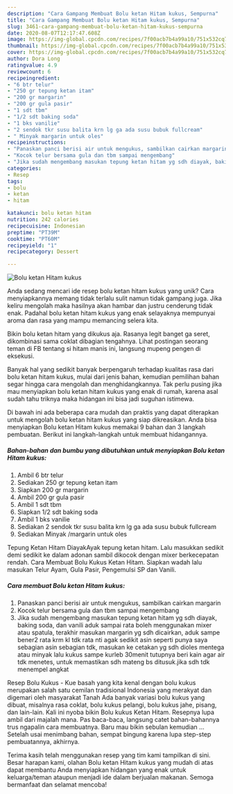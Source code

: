 ```yaml
---
description: "Cara Gampang Membuat Bolu ketan Hitam kukus, Sempurna"
title: "Cara Gampang Membuat Bolu ketan Hitam kukus, Sempurna"
slug: 3461-cara-gampang-membuat-bolu-ketan-hitam-kukus-sempurna
date: 2020-08-07T12:17:47.608Z
image: https://img-global.cpcdn.com/recipes/7f00acb7b4a99a10/751x532cq70/bolu-ketan-hitam-kukus-foto-resep-utama.jpg
thumbnail: https://img-global.cpcdn.com/recipes/7f00acb7b4a99a10/751x532cq70/bolu-ketan-hitam-kukus-foto-resep-utama.jpg
cover: https://img-global.cpcdn.com/recipes/7f00acb7b4a99a10/751x532cq70/bolu-ketan-hitam-kukus-foto-resep-utama.jpg
author: Dora Long
ratingvalue: 4.9
reviewcount: 6
recipeingredient:
- "6 btr telur"
- "250 gr tepung ketan itam"
- "200 gr margarin"
- "200 gr gula pasir"
- "1 sdt tbm"
- "1/2 sdt baking soda"
- "1 bks vanilie"
- "2 sendok tkr susu balita krn lg ga ada susu bubuk fullcream"
- " Minyak margarin untuk oles"
recipeinstructions:
- "Panaskan panci berisi air untuk mengukus, sambilkan cairkan margarin"
- "Kocok telur bersama gula dan tbm sampai mengembang"
- "Jika sudah mengembang masukan tepung ketan hitam yg sdh diayak, baking soda, dan vanili aduk sampai rata boleh menggunakan mixer atau spatula, terakhir masukan margarin yg sdh dicairkan, aduk sampe bener2 rata krm kl tdk rata nti agak sedikit asin seperti punya saya sebagian asin sebagian tdk, masukan ke cetakan yg sdh dioles mentega atau minyak lalu kukus sampe kurleb 30menit tutupnya beri kain agar air tdk menetes, untuk memastikan sdh mateng bs ditusuk.jika sdh tdk menempel angkat"
categories:
- Resep
tags:
- bolu
- ketan
- hitam

katakunci: bolu ketan hitam 
nutrition: 242 calories
recipecuisine: Indonesian
preptime: "PT39M"
cooktime: "PT60M"
recipeyield: "1"
recipecategory: Dessert

---
```



![Bolu ketan Hitam kukus](https://img-global.cpcdn.com/recipes/7f00acb7b4a99a10/751x532cq70/bolu-ketan-hitam-kukus-foto-resep-utama.jpg)

Anda sedang mencari ide resep bolu ketan hitam kukus yang unik? Cara menyiapkannya memang tidak terlalu sulit namun tidak gampang juga. Jika keliru mengolah maka hasilnya akan hambar dan justru cenderung tidak enak. Padahal bolu ketan hitam kukus yang enak selayaknya mempunyai aroma dan rasa yang mampu memancing selera kita.

Bikin bolu ketan hitam yang dikukus aja. Rasanya legit banget ga seret, dikombinasi sama coklat dibagian tengahnya. Lihat postingan seorang teman di FB tentang si hitam manis ini, langsung mupeng pengen di eksekusi.

Banyak hal yang sedikit banyak berpengaruh terhadap kualitas rasa dari bolu ketan hitam kukus, mulai dari jenis bahan, kemudian pemilihan bahan segar hingga cara mengolah dan menghidangkannya. Tak perlu pusing jika mau menyiapkan bolu ketan hitam kukus yang enak di rumah, karena asal sudah tahu triknya maka hidangan ini bisa jadi suguhan istimewa.


Di bawah ini ada beberapa cara mudah dan praktis yang dapat diterapkan untuk mengolah bolu ketan hitam kukus yang siap dikreasikan. Anda bisa menyiapkan Bolu ketan Hitam kukus memakai 9 bahan dan 3 langkah pembuatan. Berikut ini langkah-langkah untuk membuat hidangannya.

<!--inarticleads1-->

##### Bahan-bahan dan bumbu yang dibutuhkan untuk menyiapkan Bolu ketan Hitam kukus:

1. Ambil 6 btr telur
1. Sediakan 250 gr tepung ketan itam
1. Siapkan 200 gr margarin
1. Ambil 200 gr gula pasir
1. Ambil 1 sdt tbm
1. Siapkan 1/2 sdt baking soda
1. Ambil 1 bks vanilie
1. Sediakan 2 sendok tkr susu balita krn lg ga ada susu bubuk fullcream
1. Sediakan  Minyak /margarin untuk oles


Tepung Ketan Hitam DiayakAyak tepung ketan hitam. Lalu masukkan sedikit demi sedikit ke dalam adonan sambil dikocok dengan mixer berkecepatan rendah. Cara Membuat Bolu Kukus Ketan Hitam. Siapkan wadah lalu masukan Telur Ayam, Gula Pasir, Pengemulsi SP dan Vanili. 

<!--inarticleads2-->

##### Cara membuat Bolu ketan Hitam kukus:

1. Panaskan panci berisi air untuk mengukus, sambilkan cairkan margarin
1. Kocok telur bersama gula dan tbm sampai mengembang
1. Jika sudah mengembang masukan tepung ketan hitam yg sdh diayak, baking soda, dan vanili aduk sampai rata boleh menggunakan mixer atau spatula, terakhir masukan margarin yg sdh dicairkan, aduk sampe bener2 rata krm kl tdk rata nti agak sedikit asin seperti punya saya sebagian asin sebagian tdk, masukan ke cetakan yg sdh dioles mentega atau minyak lalu kukus sampe kurleb 30menit tutupnya beri kain agar air tdk menetes, untuk memastikan sdh mateng bs ditusuk.jika sdh tdk menempel angkat


Resep Bolu Kukus - Kue basah yang kita kenal dengan bolu kukus merupakan salah satu cemilan tradisional Indonesia yang merakyat dan digemari oleh masyarakat Tanah Ada banyak variasi bolu kukus yang dibuat, misalnya rasa coklat, bolu kukus pelangi, bolu kukus jahe, pisang, dan lain-lain. Kali ini nyoba bikin Bolu kukus Ketan Hitam. Resepnya lupa ambil dari majalah mana. Pas baca-baca, langsung catet bahan-bahannya trus ngapalin cara membuatnya. Baru mau bikin sebulan kemudian … Setelah usai menimbang bahan, sempat bingung karena lupa step-step pembuatannya, akhirnya. 

Terima kasih telah menggunakan resep yang tim kami tampilkan di sini. Besar harapan kami, olahan Bolu ketan Hitam kukus yang mudah di atas dapat membantu Anda menyiapkan hidangan yang enak untuk keluarga/teman ataupun menjadi ide dalam berjualan makanan. Semoga bermanfaat dan selamat mencoba!
